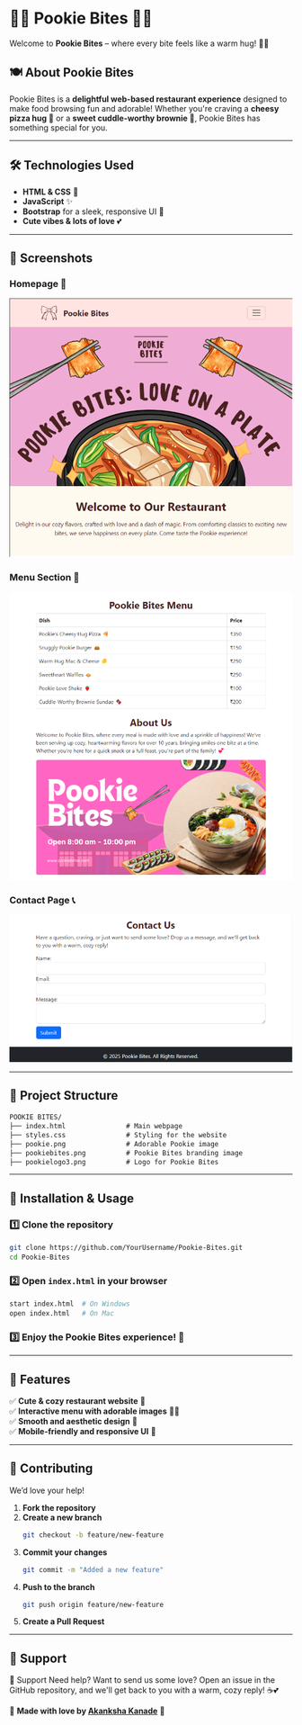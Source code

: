 # 🐻🍓 Pookie Bites 🍕🍔  
Welcome to **Pookie Bites** – where every bite feels like a warm hug! 🥰✨  

## 🍽 About Pookie Bites  
Pookie Bites is a **delightful web-based restaurant experience** designed to make food browsing fun and adorable! Whether you're craving a **cheesy pizza hug 🍕** or a **sweet cuddle-worthy brownie 🌮**, Pookie Bites has something special for you.  

---  

## 🛠 Technologies Used  
- **HTML & CSS** 🎨  
- **JavaScript** ✨  
- **Bootstrap** for a sleek, responsive UI 📱  
- **Cute vibes & lots of love** 💕  

---  

## 📸 Screenshots  
### Homepage 🏡  
![Homepage Preview](screenshots/homepage.png)  

### Menu Section 🍕  
![Menu Preview](screenshots/menu.png)  

### Contact Page 📞  
![Contact Preview](screenshots/contact.png)  

---  

## 📂 Project Structure  
```
POOKIE BITES/
├── index.html               # Main webpage
├── styles.css               # Styling for the website
├── pookie.png               # Adorable Pookie image
├── pookiebites.png          # Pookie Bites branding image
├── pookielogo3.png          # Logo for Pookie Bites
```

---  

## 📝 Installation & Usage  
### 1️⃣ Clone the repository  
```bash
git clone https://github.com/YourUsername/Pookie-Bites.git
cd Pookie-Bites
```
  
### 2️⃣ Open `index.html` in your browser  
```bash
start index.html  # On Windows
open index.html   # On Mac
```
  
### 3️⃣ Enjoy the **Pookie Bites** experience! 🎀  

---  

## 🎨 Features  
✅ **Cute & cozy restaurant website** 🎀  
✅ **Interactive menu with adorable images** 🍕🍓  
✅ **Smooth and aesthetic design** 💖  
✅ **Mobile-friendly and responsive UI** 📱  

---  

## 🤝 Contributing  
We’d love your help! 
1. **Fork the repository**  
2. **Create a new branch**  
   ```bash
   git checkout -b feature/new-feature
   ```
3. **Commit your changes**  
   ```bash
   git commit -m "Added a new feature"
   ```
4. **Push to the branch**  
   ```bash
   git push origin feature/new-feature
   ```
5. **Create a Pull Request**  

---  

## 💌 Support  
💌 Support
Need help? Want to send us some love?  Open an issue in the GitHub repository, and we'll get back to you with a warm, cozy reply! ☕💕  

🌸 **Made with love by [Akanksha Kanade](https://github.com/CandyBeans1609)** 🌸  
